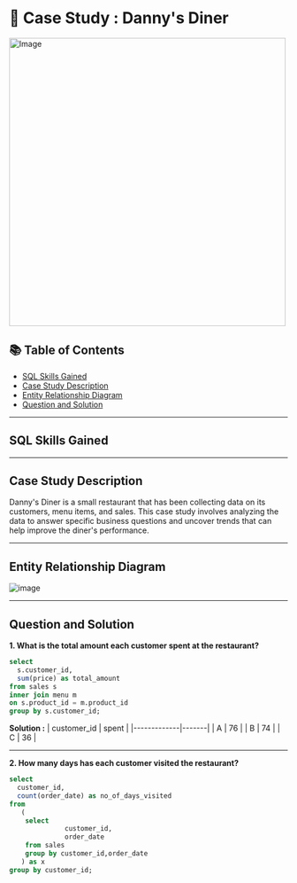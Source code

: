 # 🍜 Case Study : Danny's Diner

<img src="https://github.com/Dharshan68/images/blob/main/Screenshot%202024-05-18%20185342.png" alt="Image" width="500" height="520">

## 📚 Table of Contents
- [SQL Skills Gained](#sql-skills-gained)
- [Case Study Description](#case-study-description)
- [Entity Relationship Diagram](#entity-relationship-diagram)
- [Question and Solution](#question-and-solution)

***

## SQL Skills Gained

***

## Case Study Description
Danny's Diner is a small restaurant that has been collecting data on its customers, menu items, and sales. This case study involves analyzing the data to answer specific business questions and uncover trends that can help improve the diner's performance.

***

## Entity Relationship Diagram

![image](https://github.com/Dharshan68/images/blob/main/Screenshot%202024-05-18%20202858.png)

***

## Question and Solution

**1. What is the total amount each customer spent at the restaurant?**

```sql
select
  s.customer_id,
  sum(price) as total_amount
from sales s
inner join menu m
on s.product_id = m.product_id
group by s.customer_id;
```
**Solution :**
| customer_id | spent |
|-------------|-------|
| A           | 76    |
| B           | 74    |
| C           | 36    |

***

**2. How many days has each customer visited the restaurant?**

```sql
select 
  customer_id,
  count(order_date) as no_of_days_visited
from
   (
	select 
              customer_id,
              order_date
	from sales
	group by customer_id,order_date
   ) as x
group by customer_id;
```


